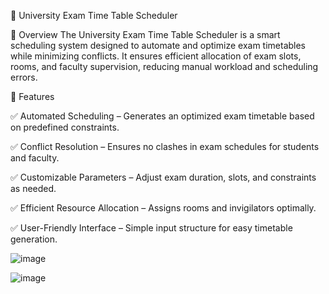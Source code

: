 📅 University Exam Time Table Scheduler

🔹 Overview
The University Exam Time Table Scheduler is a smart scheduling system designed to automate and optimize exam timetables while minimizing conflicts. It ensures efficient allocation of exam slots, rooms, and faculty supervision, reducing manual workload and scheduling errors.

🔹 Features

✅ Automated Scheduling – Generates an optimized exam timetable based on predefined constraints.

✅ Conflict Resolution – Ensures no clashes in exam schedules for students and faculty.

✅ Customizable Parameters – Adjust exam duration, slots, and constraints as needed.

✅ Efficient Resource Allocation – Assigns rooms and invigilators optimally.

✅ User-Friendly Interface – Simple input structure for easy timetable generation.

![image](https://github.com/user-attachments/assets/69b5be36-07a3-4bcd-b91b-87317aeb362b)


![image](https://github.com/user-attachments/assets/92ec9d6f-8e1c-4d49-a17a-f5c543cdcd5c)

